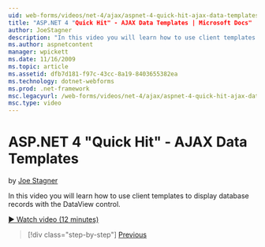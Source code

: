 ```yaml
---
uid: web-forms/videos/net-4/ajax/aspnet-4-quick-hit-ajax-data-templates
title: "ASP.NET 4 "Quick Hit" - AJAX Data Templates | Microsoft Docs"
author: JoeStagner
description: "In this video you will learn how to use client templates to display database records with the DataView control."
ms.author: aspnetcontent
manager: wpickett
ms.date: 11/16/2009
ms.topic: article
ms.assetid: dfb7d181-f97c-43cc-8a19-8403655382ea
ms.technology: dotnet-webforms
ms.prod: .net-framework
msc.legacyurl: /web-forms/videos/net-4/ajax/aspnet-4-quick-hit-ajax-data-templates
msc.type: video
---
```

ASP.NET 4 "Quick Hit" - AJAX Data Templates
====================
by [Joe Stagner](https://github.com/JoeStagner)

In this video you will learn how to use client templates to display database records with the DataView control. 

[&#9654; Watch video (12 minutes)](https://channel9.msdn.com/Blogs/ASP-NET-Site-Videos/aspnet-4-quick-hit-ajax-data-templates)

>[!div class="step-by-step"]
[Previous](aspnet-4-quick-hit-jquery-syntax-for-microsoft-ajax.md)
